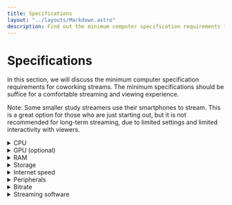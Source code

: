 ```yaml
---
title: Specifications
layout: "../layouts/Markdown.astro"
description: Find out the minimum computer specification requirements for coworking streams!
---
```


<!--
    https://help.twitch.tv/s/article/broadcasting-guidelines?language=en_US
    https://third-stinger-20a.notion.site/A-Coworking-Streamer-Cheat-Sheet-01ee1e5ff006410d84c339069ea6546c
-->

# Specifications

In this section, we will discuss the minimum computer specification requirements for coworking streams. The minimum specifications should be suffice for a comfortable streaming and viewing experience.

Note: Some smaller study streamers use their smartphones to stream. This is a great option for those who are just starting out, but it is not recommended for long-term streaming, due to limited settings and limited interactivity with viewers.

<details>
<summary>CPU</summary>

The CPU (Central Processing Unit) is the brain of the computer. The better the CPU, the faster the computer can process data and instructions.

**The ideal CPU for streaming**: A quad-core processor, preferably with a clock speed of 3.0 GHz or higher, such as an Intel Core i5 or AMD Ryzen 5.

</details>

<details>
<summary>GPU (optional)</summary>

The GPU (Graphics Processing Unit) is the component that renders images on the screen. The better the GPU, the better the image quality and the higher the frame rate. A dedicated GPU is not required for streaming, but it is recommended for a better viewing experience.

**The ideal GPU for streaming**: A dedicated graphics card with at least 4GB of VRAM, such as an NVIDIA GeForce GTX 1050 or AMD Radeon RX 560.

</details>

<details>
<summary>RAM</summary>

RAM (Random Access Memory) is the component that stores data and instructions for the CPU to process. The more RAM a computer has, the better it is at multitasking.

**The ideal RAM for streaming**: At least 8GB of RAM, preferably 16GB or more.

</details>

<details>
<summary>Storage</summary>

Storage is the component that stores data and instructions for the CPU to process. The more storage a computer has, the more data and instructions it can store at once.

**The ideal storage for streaming**: At least 256GB of SSD storage, preferably 512GB or more.

</details>

<details>
<summary>Internet speed</summary>

The better the internet connection, the better the streaming experience. You can check your internet speed at <a href="https://www.speedtest.net" target="_blank" class="underline hover:text-blue-400">speedtest.net</a>.

**The ideal internet for streaming**: At least 5 Mbps upload speed, preferably 10 Mbps or more.

</details>

<details>

<summary>Peripherals</summary>

Peripherals are the components that connect to the computer to provide additional functionality.

**The ideal peripherals for streaming**: A webcam, a microphone, and a headset.

Note: A smartphone can be used as a webcam, however it is recommended to keep it charging while you stream.

</details>

<details>

<summary>Bitrate</summary>

There are some online calculators you can use to determine the ideal bitrate based off your computer specs and preferred output (screen resolution, frames per second)

Check out this <a href="https://www.reddit.com/r/Twitch/comments/2dz7ru/bitrates_resolutions_and_quality/" target="_blank" class="underline hover:text-blue-400">in depth guide from Reddit</a> to learn more!

</details>

<details>

<summary>Streaming software</summary>

There are many streaming software options available, but the most popular one is <a href="https://obsproject.com/" target="_blank" class="underline">OBS Studio</a>, although some Apple users may prefer using <a href="https://www.twitch.tv/broadcast/studio/registration" target="_blank" class="underline">Twitch Studio</a>. Both are free to use!

</details>